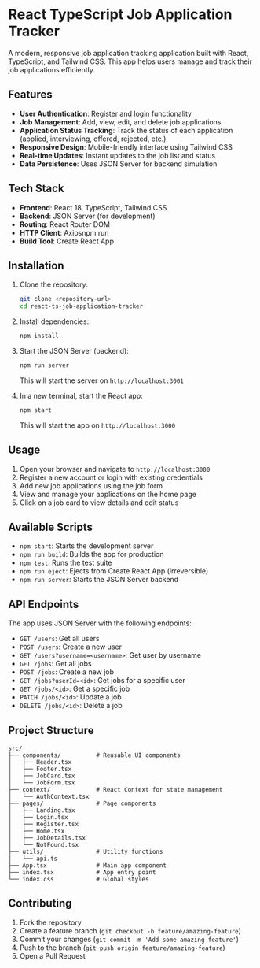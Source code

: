 # React TypeScript Job Application Tracker

A modern, responsive job application tracking application built with React, TypeScript, and Tailwind CSS. This app helps users manage and track their job applications efficiently.

## Features

- **User Authentication**: Register and login functionality
- **Job Management**: Add, view, edit, and delete job applications
- **Application Status Tracking**: Track the status of each application (applied, interviewing, offered, rejected, etc.)
- **Responsive Design**: Mobile-friendly interface using Tailwind CSS
- **Real-time Updates**: Instant updates to the job list and status
- **Data Persistence**: Uses JSON Server for backend simulation

## Tech Stack

- **Frontend**: React 18, TypeScript, Tailwind CSS
- **Backend**: JSON Server (for development)
- **Routing**: React Router DOM
- **HTTP Client**: Axiosnpm run
- **Build Tool**: Create React App

## Installation

1. Clone the repository:
   ```bash
   git clone <repository-url>
   cd react-ts-job-application-tracker
   ```

2. Install dependencies:
   ```bash
   npm install
   ```

3. Start the JSON Server (backend):
   ```bash
   npm run server
   ```
   This will start the server on `http://localhost:3001`

4. In a new terminal, start the React app:
   ```bash
   npm start
   ```
   This will start the app on `http://localhost:3000`

## Usage

1. Open your browser and navigate to `http://localhost:3000`
2. Register a new account or login with existing credentials
3. Add new job applications using the job form
4. View and manage your applications on the home page
5. Click on a job card to view details and edit status

## Available Scripts

- `npm start`: Starts the development server
- `npm run build`: Builds the app for production
- `npm test`: Runs the test suite
- `npm run eject`: Ejects from Create React App (irreversible)
- `npm run server`: Starts the JSON Server backend

## API Endpoints

The app uses JSON Server with the following endpoints:

- `GET /users`: Get all users
- `POST /users`: Create a new user
- `GET /users?username=<username>`: Get user by username
- `GET /jobs`: Get all jobs
- `POST /jobs`: Create a new job
- `GET /jobs?userId=<id>`: Get jobs for a specific user
- `GET /jobs/<id>`: Get a specific job
- `PATCH /jobs/<id>`: Update a job
- `DELETE /jobs/<id>`: Delete a job

## Project Structure

```
src/
├── components/          # Reusable UI components
│   ├── Header.tsx
│   ├── Footer.tsx
│   ├── JobCard.tsx
│   └── JobForm.tsx
├── context/             # React Context for state management
│   └── AuthContext.tsx
├── pages/               # Page components
│   ├── Landing.tsx
│   ├── Login.tsx
│   ├── Register.tsx
│   ├── Home.tsx
│   ├── JobDetails.tsx
│   └── NotFound.tsx
├── utils/               # Utility functions
│   └── api.ts
├── App.tsx              # Main app component
├── index.tsx            # App entry point
└── index.css            # Global styles
```

## Contributing

1. Fork the repository
2. Create a feature branch (`git checkout -b feature/amazing-feature`)
3. Commit your changes (`git commit -m 'Add some amazing feature'`)
4. Push to the branch (`git push origin feature/amazing-feature`)
5. Open a Pull Request




